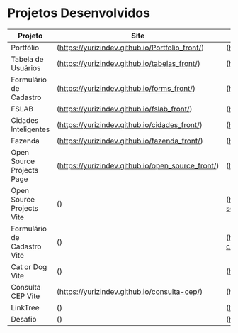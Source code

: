 # Projetos Desenvolvidos

| Projeto | Site | Repositório |
|---------|------|------------|
| Portfólio | (https://yurizindev.github.io/Portfolio_front/) | (https://github.com/YurizinDEV/Portfolio_front.git) |
| Tabela de Usuários | (https://yurizindev.github.io/tabelas_front/) | (https://github.com/YurizinDEV/tabelas_front.git) |
| Formulário de Cadastro | (https://yurizindev.github.io/forms_front/) | (https://github.com/YurizinDEV/forms_front.git) |
| FSLAB | (https://yurizindev.github.io/fslab_front/) | (https://github.com/YurizinDEV/fslab_front.git) |
| Cidades Inteligentes | (https://yurizindev.github.io/cidades_front/) | (https://github.com/YurizinDEV/cidades_front.git) |
| Fazenda | (https://yurizindev.github.io/fazenda_front/) | (https://github.com/YurizinDEV/fazenda_front.git) |
| Open Source Projects Page | (https://yurizindev.github.io/open_source_front/) | (https://github.com/YurizinDEV/open_source_front.git) |
| Open Source Projects Vite | () | (https://github.com/YurizinDEV/projetos-open-source.git) |
| Formulário de Cadastro Vite | () | (https://github.com/YurizinDEV/formulario-de-cadastro.git) |
| Cat or Dog Vite | () | (https://github.com/YurizinDEV/cat-or-dog_front.git) |
| Consulta CEP Vite | (https://yurizindev.github.io/consulta-cep/) | (https://github.com/YurizinDEV/consulta-cep.git) |
| LinkTree | () | (https://github.com/YurizinDEV/links.git) |
| Desafio | () | (https://github.com/YurizinDEV/desafio-forms.git) |

